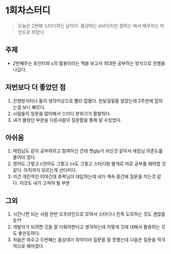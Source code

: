 # 1회차스터디
> 오늘은 2번째 스터디하는 날이다.
몸상태는 shit이지만 참여는 해서 배우자는 마인드로 하였다.

## 주제
* 2번째주는 포인터와 c의 활용이라는 책을 보고서 최대한 공부하는
방식으로 진행을 나갔다.

## 저번보다 더 좋았던 점
1. 진행방식이나 틀이 생각이상으로 빨리 잡혔다. 
   한달걸릴줄 알았는데 2주만에 잡히는걸 보니 빠르다.
2. 사람들이 질문을 많이해서 스터디 분위기가 활발하다.
3. 내가 몰랐던 부분을 다른사람이 질문함을 통해 알 수있었다.

## 아쉬움
1. 제킴님도 같이 공부하려고 참여하신 건데 챗gtp가 되신것 같아서
   제킴님 의존도를 줄어야 겠다.
2. 영어도 그렇고 c언어도 그렇고 cs도 그렇고 스터디랑 별개로
   따로 공부를 해야할 것 같다. 아직까지 모르는게 산더미다.
3. 이건 개인적인 이야긴데
   츄팍님이 대답하는데 내가 계속 중간에 질문을 끼는것 같다.
   이것도 내가 고쳐야 될 부분

## 그외
1. 시간나면 되는 사람 한번 오프라인으로 모여서 스터디나 친목 도모하는 것도
  괜찮을듯??
2. 개발자가 되려면 깃을 잘 다뤄야한다고 생각하는데 이렇게 깃에 대해서 활용하는 것도 좋은듯하다.
3. 처음은 여수고 두번째는 몸상태가 최악이라 질문을 잘 못했는데 다음은 질문을 적극적으로 해야겠다.


